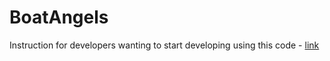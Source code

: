 # BoatAngels

Instruction for developers wanting to start developing using this code - [link](https://github.com/AviMarineInnovatons/BoatAngels/wiki/Installing-the-code-for-developers)

